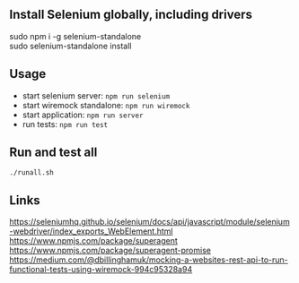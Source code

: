 ## Install Selenium globally, including drivers
sudo npm i -g selenium-standalone  
sudo selenium-standalone install

## Usage
- start selenium server: `npm run selenium`
- start wiremock standalone: `npm run wiremock`
- start application: `npm run server`
- run tests: `npm run test`

## Run and test all
```
./runall.sh
```

## Links
https://seleniumhq.github.io/selenium/docs/api/javascript/module/selenium-webdriver/index_exports_WebElement.html  
https://www.npmjs.com/package/superagent  
https://www.npmjs.com/package/superagent-promise  
https://medium.com/@dbillinghamuk/mocking-a-websites-rest-api-to-run-functional-tests-using-wiremock-994c95328a94

